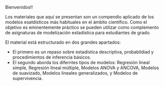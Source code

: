 Bienvenidos!!

Los materiales que aquí se presentan son un compendio aplicado de los modelos esatdísticos más habituales en el ámbito científico. Como el objetivo es eminentemente práctico se pueden utilizar como complemento de asignaturas de modelización estadística para estudiantes de grado.

El material está estructurado en dos grandes apartados:

-   El primero es un repaso sobre estadística descriptiva, probabildiad y procedimientos de inferencia básicos.
-   El segundo aborda los diferntes tipos de modelos: Regresión lineal simple, Regresión lineal múltiple, Modelos ANOVA y ANCOVA, Modelos de suavizado, Modelos lineales generalizados, y Modelos de supervivencia.
